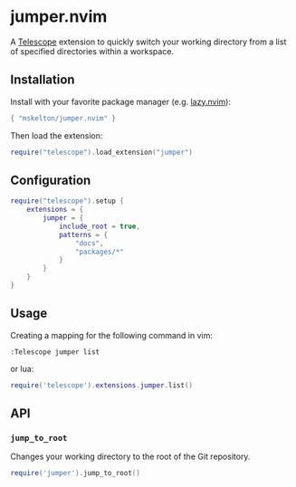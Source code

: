 # jumper.nvim

A [Telescope](https://github.com/nvim-telescope/telescope.nvim) extension to
quickly switch your working directory from a list of specified directories
within a workspace.

## Installation

Install with your favorite package manager (e.g. [lazy.nvim](https://github.com/folke/lazy.nvim)):

```lua
{ "mskelton/jumper.nvim" }
```

Then load the extension:

```lua
require("telescope").load_extension("jumper")
```

## Configuration

```lua
require("telescope").setup {
    extensions = {
        jumper = {
            include_root = true,
            patterns = {
                "docs",
                "packages/*"
            }
        }
    }
}
```

## Usage

Creating a mapping for the following command in vim:

```vim
:Telescope jumper list
```

or lua:

```lua
require('telescope').extensions.jumper.list()
```

## API

### `jump_to_root`

Changes your working directory to the root of the Git repository.

```lua
require('jumper').jump_to_root()
```
